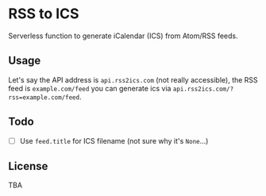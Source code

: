 # RSS to ICS

Serverless function to generate iCalendar (ICS) from Atom/RSS feeds.

## Usage

Let's say the API address is `api.rss2ics.com` (not really accessible),
the RSS feed is `example.com/feed`
you can generate ics via `api.rss2ics.com/?rss=example.com/feed`.

## Todo

- [ ] Use `feed.title` for ICS filename (not sure why it's `None`...)

## License

TBA
